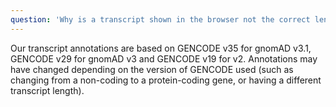 ```yaml
---
question: 'Why is a transcript shown in the browser not the correct length and/or appears to be annotated incorrectly?'
---
```


Our transcript annotations are based on GENCODE v35 for gnomAD v3.1, GENCODE v29 for gnomAD v3 and GENCODE v19 for v2. Annotations may have changed depending on the version of GENCODE used (such as changing from a non-coding to a protein-coding gene, or having a different transcript length).
